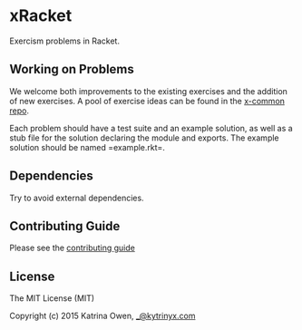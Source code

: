 # xRacket

Exercism problems in Racket.

## Working on Problems

We welcome both improvements to the existing exercises and the addition of new exercises. A pool of exercise ideas can be found in the [x-common repo](https://github.com/exercism/x-common).

Each problem should have a test suite and an example solution, as well as a stub file for the solution declaring the module and exports. The example solution should be named =example.rkt=.

## Dependencies

Try to avoid external dependencies.

## Contributing Guide

Please see the [contributing guide](https://github.com/exercism/x-api/blob/master/CONTRIBUTING.md#the-exercise-data)

## License

The MIT License (MIT)

Copyright (c) 2015 Katrina Owen, _@kytrinyx.com

